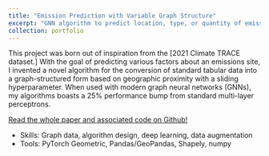 ```yaml
---
title: "Emission Prediction with Variable Graph Structure"
excerpt: "GNN algorithm to predict location, type, or quantity of emission based on geographic proximity to other sites. PyTorch Geometric, Pandas, Shapely"
collection: portfolio
---
```

This project was born out of inspiration from the [2021 Climate TRACE dataset.] With the goal of predicting various factors about an emissions site, I invented a novel algorithm for the conversion of standard tabular data into a graph-structured form based on geographic proximity with a sliding hyperparameter. When used with modern graph neural networks (GNNs), my algorithms boasts a 25% performance bump from standard multi-layer perceptrons.

[Read the whole paper and associated code on Github!](https://github.com/marklisi1/dynamic-edges-gcn)

* Skills: Graph data, algorithm design, deep learning, data augmentation
* Tools: PyTorch Geometric, Pandas/GeoPandas, Shapely, numpy
